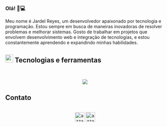 ### Olá! 👋💻

Meu nome é Jardel Reyes, um desenvolvedor apaixonado por tecnologia e programação. Estou sempre em busca de maneiras inovadoras de resolver problemas e melhorar sistemas. Gosto de trabalhar em projetos que envolvem desenvolvimento web e integração de tecnologias, e estou constantemente aprendendo e expandindo minhas habilidades. 
## <img src="https://media2.giphy.com/media/QssGEmpkyEOhBCb7e1/giphy.gif?cid=ecf05e47a0n3gi1bfqntqmob8g9aid1oyj2wr3ds3mg700bl&rid=giphy.gif" width ="25"><b> Tecnologias e ferramentas</b>
<br>

<!-- 
![HTML](https://img.icons8.com/color/48/000000/html-5--v1.png) ![CSS](https://img.icons8.com/color/48/000000/css3.png) ![JavaScript](https://img.icons8.com/color/48/000000/javascript--v1.png) ![react](https://github.com/beatrizac03/beatrizac03/assets/134962161/4ab09ea9-cfa4-43d8-9b9d-55ff3212e98d) ![tailwind](https://github.com/beatrizac03/beatrizac03/assets/134962161/6f0f97ba-fe05-43b7-8766-6ecf47b4eefe) ![Bootstrap](https://img.icons8.com/color/48/bootstrap--v2.png) ![PHP](https://img.icons8.com/color/48/000000/php.png) ![Java](https://img.icons8.com/color/48/000000/java-coffee-cup-logo--v1.png) ![SQL](https://img.icons8.com/color/48/000000/sql.png) ![git](https://github.com/beatrizac03/beatrizac03/assets/134962161/292db889-7e1d-47a4-9741-fd2262922c14) -->

<p align="center">
  <a href="https://skillicons.dev">
    <img src="https://skillicons.dev/icons?i=html,css,js,python,bootstrap,figma,mysql,php&perline=14" />
  </a>
</p>

## Contato
<!--
<div align="center">
<table>
<tr>
 <td align="center" colspan="11"></td>
</tr> 
<tr>
<td><a href="https://github.com/jardelzx" target="_blank"><img ></a>
</td>
<td><a href="mailto:jardelrodrigues1222@gmail.com" target="_blank"></a>
</td>
<td><a href="https://br.linkedin.com/in/jardel-dias-martins-reyes-8ab964300" target="_blank"></a>
</td>
<td><a href="http://lattes.cnpq.br/1208427665892059" target="_blank"><img src=
</td>
<td><a href="https://discordapp.com/users/959151773728251914" target="_blank"><img src=
</td>
<td><a href="https://www.skoob.com.br/perfil/Aramuni" target="_blank">
</td>
<td><a href="https://scholar.google.com.br/citations?user=OARYxSYAAAAJ&hl=pt-BR&oi=ao" target="_blank"><img src=

</tr>
<tr>
 <td align="center" colspan="11"></td>
</tr> 
</table>

</div> -->

<p align="center">
      <br/>
      <a href="https://br.linkedin.com/in/jardel-dias-martins-reyes-8ab964300" target="blank"><img align="center"
         src="https://img.shields.io/badge/linkedin-%231DA1F2.svg?style=for-the-badge&logo=linkedin&logoColor=white"
         alt="azzar" height="30"/></a>
      <a href="mailto:jardelrodrigues1222@gmail.com" target="blank"><img align="center"
         src="https://img.shields.io/badge/gmail-EA4335.svg?style=for-the-badge&logo=gmail&logoColor=white"
         alt="azzar" height="30"/></a>
    </p>

